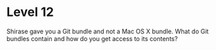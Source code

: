# Level 12

Shirase gave you a Git bundle and not a Mac OS X bundle. What do Git
bundles contain and how do you get access to its contents?
